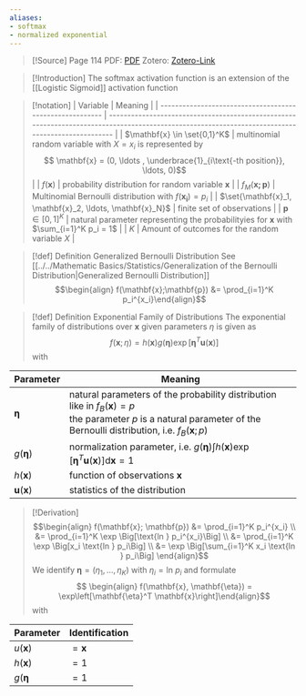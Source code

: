 ```yaml
---
aliases:
- softmax
- normalized exponential
---
```


>[!Source]
>Page 114
>PDF: [PDF](bishop2006.pdf)
>Zotero: [Zotero-Link](zotero://select/items/@bishop2006)

>[!Introduction]
>The softmax activation function is an extension of the [[Logistic Sigmoid]] activation function

>[!notation]
| Variable                                                 | Meaning                                                                                                                                           |
| -------------------------------------------------------- | ------------------------------------------------------------------------------------------------------------------------------------------------- |
| $\mathbf{x} \in \set{0,1}^K$                             | multinomial random variable with $X=x_i$ is represented by  <br> $$ \mathbf{x} = (0, \ldots , \underbrace{1}_{i\text{-th position}}, \ldots, 0)$$ |
| $f(\mathbf{x})$                                          | probability distribution for random variable $\mathbf{x}$                                                                                         |
| $f_M(\mathbf{x;p})$                                      | Multinomial Bernoulli distribution with $f(\mathbf{x_i})=p_i$                                                                                     |
| $\set{\mathbf{x}_1, \mathbf{x}_2, \ldots, \mathbf{x}_N}$ | finite set of observations                                                                                                                        |
| $\mathbf{p} \in [0,1]^K$                                 | natural parameter representing the probabilityies for $\mathbf{x}$ with $\sum_{i=1}^K p_i = 1$                                                    |
| $K$                                                      | Amount of outcomes for the random variable $X$                                                                                                                                                  |

>[!def] Definition Generalized Bernoulli Distribution
> See [[../../Mathematic Basics/Statistics/Generalization of the Bernoulli Distribution|Generalized Bernoulli Distribution]]
>$$\begin{align} f(\mathbf{x};\mathbf{p}) &= \prod_{i=1}^K p_i^{x_i}\end{align}$$

>[!def] Definition Exponential Family of Distributions
>The exponential family of distributions over $\mathbf{x}$ given parameters $\eta$ is given as
>$$f(\mathbf{x}; \eta) = h(\mathbf{x})g(\mathbf{\eta}) \exp\left[\mathbf{\eta}^T \mathbf{u}(\mathbf{x})\right]$$
>with
>
| Parameter                | Meaning                                                                                                                                                                               |
| ------------------------ | ------------------------------------------------------------------------------------------------------------------------------------------------------------------------------------- |
| $\mathbf{\eta}$          | natural parameters of the probability distribution like in $f_B(\mathbf{x}) = p$ <br>the parameter $p$ is a natural parameter of the Bernoulli distribution, i.e. $f_B(\mathbf{x};p)$ |
| $g(\mathbf{\eta})$       | normalization parameter, i.e. $g(\mathbf{\eta})\int h(\mathbf{x}) \exp\left[\mathbf{\eta}^T \mathbf{u}(\mathbf{x})\right] \text{d}\mathbf{x}=1$                                       |
| $h(\mathbf{x})$          | function of observations $\mathbf{x}$                                                                                                                                                 |
| $\mathbf{u}(\mathbf{x})$ | statistics of the distribution                                                                                                                                                                                      |

>[!Derivation]
>$$\begin{align}
>f(\mathbf{x}; \mathbf{p}) &= \prod_{i=1}^K p_i^{x_i} \\
>						  &= \prod_{i=1}^K \exp \Big[\text{ln } p_i^{x_i}\Big] \\
>						  &= \prod_{i=1}^K \exp \Big[x_i \text{ln } p_i\Big] \\
>						  &= \exp \Big[\sum_{i=1}^K x_i \text{ln } p_i\Big]
>\end{align}$$
>We identify $\mathbf{\eta} = (\eta_1, \ldots, \eta_K)$ with $\eta_i = \text{ln } p_i$ and formulate
>$$ \begin{align} f(\mathbf{x}, \mathbf{\eta}) = \exp\left[\mathbf{\eta}^T \mathbf{x}\right]\end{align}$$
>with 
>
| Parameter         | Identification |
| ----------------- | -------------- |
| $u(\mathbf{x})$   | $= \mathbf{x}$ |
| $h(\mathbf{x})$    | $=1$           | 
| $g(\mathbf{\eta}$ | $=1$           |
 